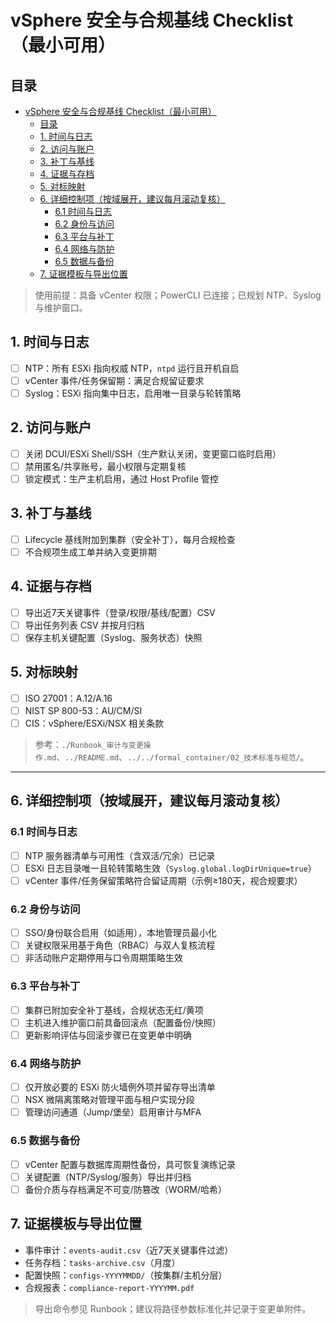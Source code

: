 # vSphere 安全与合规基线 Checklist（最小可用）

## 目录

- [vSphere 安全与合规基线 Checklist（最小可用）](#vsphere-安全与合规基线-checklist最小可用)
  - [目录](#目录)
  - [1. 时间与日志](#1-时间与日志)
  - [2. 访问与账户](#2-访问与账户)
  - [3. 补丁与基线](#3-补丁与基线)
  - [4. 证据与存档](#4-证据与存档)
  - [5. 对标映射](#5-对标映射)
  - [6. 详细控制项（按域展开，建议每月滚动复核）](#6-详细控制项按域展开建议每月滚动复核)
    - [6.1 时间与日志](#61-时间与日志)
    - [6.2 身份与访问](#62-身份与访问)
    - [6.3 平台与补丁](#63-平台与补丁)
    - [6.4 网络与防护](#64-网络与防护)
    - [6.5 数据与备份](#65-数据与备份)
  - [7. 证据模板与导出位置](#7-证据模板与导出位置)

> 使用前提：具备 vCenter 权限；PowerCLI 已连接；已规划 NTP、Syslog 与维护窗口。

## 1. 时间与日志

- [ ] NTP：所有 ESXi 指向权威 NTP，`ntpd` 运行且开机自启
- [ ] vCenter 事件/任务保留期：满足合规留证要求
- [ ] Syslog：ESXi 指向集中日志，启用唯一目录与轮转策略

## 2. 访问与账户

- [ ] 关闭 DCUI/ESXi Shell/SSH（生产默认关闭，变更窗口临时启用）
- [ ] 禁用匿名/共享账号，最小权限与定期复核
- [ ] 锁定模式：生产主机启用，通过 Host Profile 管控

## 3. 补丁与基线

- [ ] Lifecycle 基线附加到集群（安全补丁），每月合规检查
- [ ] 不合规项生成工单并纳入变更排期

## 4. 证据与存档

- [ ] 导出近7天关键事件（登录/权限/基线/配置）CSV
- [ ] 导出任务列表 CSV 并按月归档
- [ ] 保存主机关键配置（Syslog、服务状态）快照

## 5. 对标映射

- [ ] ISO 27001：A.12/A.16
- [ ] NIST SP 800-53：AU/CM/SI
- [ ] CIS：vSphere/ESXi/NSX 相关条款

> 参考：`./Runbook_审计与变更操作.md`、`../README.md`、`../../formal_container/02_技术标准与规范/`。

---

## 6. 详细控制项（按域展开，建议每月滚动复核）

### 6.1 时间与日志

- [ ] NTP 服务器清单与可用性（含双活/冗余）已记录
- [ ] ESXi 日志目录唯一且轮转策略生效（`Syslog.global.logDirUnique=true`）
- [ ] vCenter 事件/任务保留策略符合留证周期（示例≥180天，视合规要求）

### 6.2 身份与访问

- [ ] SSO/身份联合启用（如适用），本地管理员最小化
- [ ] 关键权限采用基于角色（RBAC）与双人复核流程
- [ ] 非活动账户定期停用与口令周期策略生效

### 6.3 平台与补丁

- [ ] 集群已附加安全补丁基线，合规状态无红/黄项
- [ ] 主机进入维护窗口前具备回滚点（配置备份/快照）
- [ ] 更新影响评估与回滚步骤已在变更单中明确

### 6.4 网络与防护

- [ ] 仅开放必要的 ESXi 防火墙例外项并留存导出清单
- [ ] NSX 微隔离策略对管理平面与租户实现分段
- [ ] 管理访问通道（Jump/堡垒）启用审计与MFA

### 6.5 数据与备份

- [ ] vCenter 配置与数据库周期性备份，具可恢复演练记录
- [ ] 关键配置（NTP/Syslog/服务）导出并归档
- [ ] 备份介质与存档满足不可变/防篡改（WORM/哈希）

## 7. 证据模板与导出位置

- 事件审计：`events-audit.csv`（近7天关键事件过滤）
- 任务存档：`tasks-archive.csv`（月度）
- 配置快照：`configs-YYYYMMDD/`（按集群/主机分层）
- 合规报表：`compliance-report-YYYYMM.pdf`

> 导出命令参见 Runbook；建议将路径参数标准化并记录于变更单附件。
